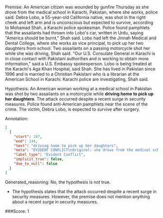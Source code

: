 
Premise:
An American citizen was wounded by gunfire Thursday as she drove from the medical school in Karachi, Pakistan, where she works, police said. Debra Lobo, a 55-year-old California native, was shot in the right cheek and left arm and is unconscious but expected to survive, according to Mohamad Shah, a Karachi police spokesman. Police found pamphlets that the assailants had thrown into Lobo's car, written in Urdu, saying "America should be burnt," Shah said. Lobo had left the Jinnah Medical and Dental College, where she works as vice principal, to pick up her two daughters from school. Two assailants on a passing motorcycle shot her while she was driving, Shah said. "Our U.S. Consulate General in Karachi is in close contact with Pakistani authorities and is working to obtain more information," said a U.S. Embassy spokesperson. Lobo is being treated at the Karachi's Aga Khan Hospital, said Shah. She has lived in Pakistan since 1996 and is married to a Christian Pakistani who is a librarian at the American School in Karachi. Karachi police are investigating, Shah said.


Hypothesis:
An American woman working at a medical school in Pakistan was shot by two assailants on a motorcycle while **driving home to pick up her daughters**. The attack occurred despite a recent surge in security measures. Police found anti-American pamphlets near the scene of the crime. The victim, Debra Lobo, is expected to survive after surgery.

Annotation:
```json
[
  {
    "start": 107,
    "end": 144,
    "text": "driving home to pick up her daughters",
    "meta": "EVIDENT CONFLICT\nOriginal: she drove from the medical school...where she works to pick up her two daughters from school\nGenerated: driving home to pick up her daughters\n\nShe's driving from work when the incident happened to pick up her daughters from school.",
    "label_type": "Evident Conflict",
    "implicit_true": false,
    "due_to_null": false
  }
]
```

Generated_reasoning:
No, the hypothesis is not true. 
- The hypothesis states that the attack occurred despite a recent surge in security measures. However, the premise does not mention anything about a recent surge in security measures.

###Score:
1
